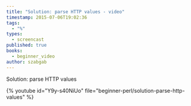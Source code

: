 ```yaml
---
title: "Solution: parse HTTP values - video"
timestamp: 2015-07-06T19:02:36
tags:
  - "%"
types:
  - screencast
published: true
books:
  - beginner_video
author: szabgab
---
```



Solution: parse HTTP values


{% youtube id="Y9y-s40NiUo" file="beginner-perl/solution-parse-http-values" %}
